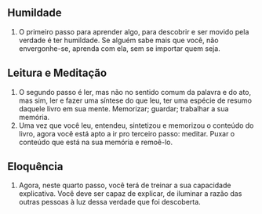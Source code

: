 ## Humildade

1. O primeiro passo para aprender algo, para descobrir e ser movido pela verdade é ter humildade. Se alguém sabe mais que você, não envergonhe-se, aprenda com ela, sem se importar quem seja. 

## Leitura e Meditação
1. O segundo passo é ler, mas não no sentido comum da palavra e do ato, mas sim, ler e fazer uma síntese do que leu, ter uma espécie de resumo daquele livro em sua mente. Memorizar; guardar; trabalhar a sua memória. 
2. Uma vez que você leu, entendeu, sintetizou e memorizou o conteúdo do livro, agora você está apto a ir pro terceiro passo: meditar. Puxar o conteúdo que está na sua memória e remoê-lo. 

## Eloquência

1. Agora, neste quarto passo, você terá de treinar a sua capacidade explicativa. Você deve ser capaz de explicar, de iluminar a razão das outras pessoas à luz dessa verdade que foi descoberta. 